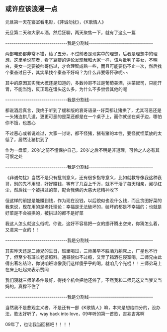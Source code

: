 ## 或许应该浪漫一点 ##

元旦第一天在寝室看电影，《非诚勿扰》，《K歌情人》

 

元旦第二天和大家斗酒，然后狂聊，两天聚焦一下，就有了这么一篇

 

-------------------------------我是分割线--------------------------------

 

两部电影都非常不错，给了五分，不过前者是现实中的理想，后者是理想中的理想，这里单说前者，看了豆瓣的评论发现我和大家一样，该片批判了美女，不明白，美女一定要被帅哥伤过，才会理智成熟一些，而且可能要伤不止一次，然后找个秦奋过日子，其实早找个秦奋不好吗？为什么非要等怀孕呢~~

 

其中的原因其实我大概还是知道的，多数帅哥不过是葡萄美酒，抹茶起司，只能开胃，不能当饱，反正现在馒头这么多，为什么不多尝尝其他的呢

 

-------------------------------我是分割线--------------------------------

 

都说酒后真言，我终于听到了缓和版的衰哥语录--好菜都让猪拱了，尤其可恶还是一头猪连拱几道，更更可恶的是菜还都是在一个桌子上，而你就坐在桌子边，哪怕你不饿，也恶心

 

不过恶心或者说难过，大家一讨论，都不怪猪，猪有猪的本性，要怪就怪菜放的太低了，居然让猪拱到了

 

作为一盘菜，20岁之前不懂保护自己，20岁之后不明是非道理，可怜之人必有其可恨之处

 

-------------------------------我是分割线--------------------------------

 

《非诚勿扰》当然不是只有批判意义，还有很多指导意义，比如就教导像我这种衰哥，别的先不用想，好好赚钱，等有了几百上千万，就不干活了每天相亲，阅尽红尘，然后找一个被拱过的菜，配合我佛的大慈大悲精神收下

 

但这样的前提是能赚到钱，作为现在没钱，以后貌似也没什么钱，而且贪图好菜的我来说，现在用的是老托理论：幸福是无法破坏的，破坏的都是不幸福的；也就是好菜是不会被拱的，被拱过的都不是好菜

 

我这人怎么就这么俗呢，你说，这好不容易把一女的挪开腾出空来，你猜怎么着，又进来一女的！！

 

-------------------------------我是分割线--------------------------------

 

其实昨天还是二师兄的生日，班里喝过，三师弟早不胜酒力躺床上，广星也不行了，但至少有班长老婆照料。通哥貌似不过瘾，又弄了箱酒在寝室喝，二师兄由此得出著名结论，你说咱班谁像我们这样傻乎乎的喝，就咱几个光棍！！三师弟马上在床上吐起来表示赞同

 

我们寝就三师弟条件最好，得找个机会把他还俗了，不然我和二师兄这又当爹又当妈的，真撑不住了

 

-------------------------------我是分割线--------------------------------

 

当然我不是悲观主义者，不是还有一部《K歌情人》嘛，本来是想给四分的，没办法，歌太好听了，way back into love，09年听的第一首歌，吉兆吉兆啊

 

09年了，也让我当回猪吧！！！！